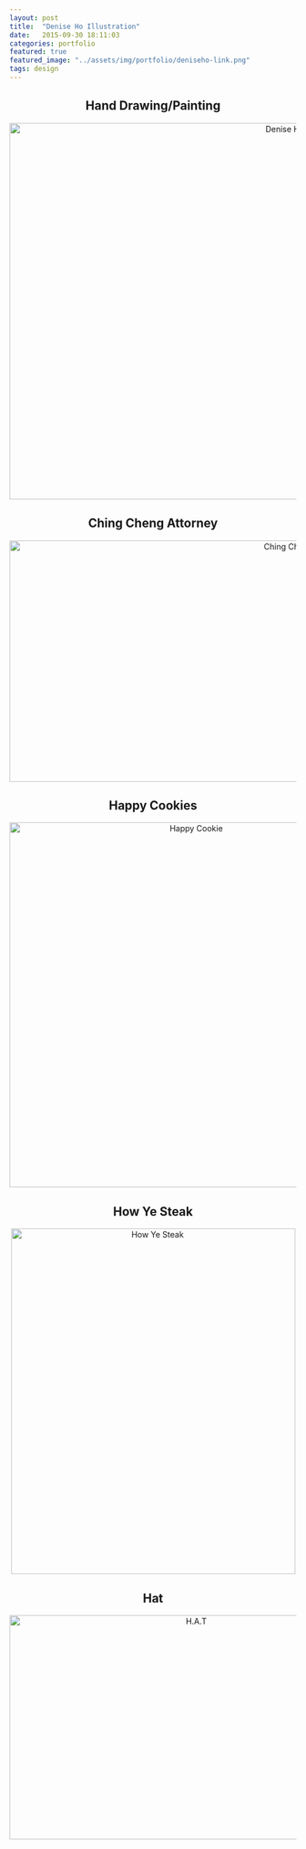 ```yaml
---
layout: post
title:  "Denise Ho Illustration"
date:   2015-09-30 18:11:03
categories: portfolio
featured: true
featured_image: "../assets/img/portfolio/deniseho-link.png"
tags: design
---
```


<div style="text-align: center; padding-bottom: 4rem">
<h2>Hand Drawing/Painting</h2>
<a data-flickr-embed="true" data-footer="true"  href="https://www.flickr.com/photos/69859077@N04/albums/72157680613347471" title="Denise Ho Illustration"><img src="https://c1.staticflickr.com/3/2882/33907118352_f0eaf7ea23_b.jpg" width="1024" height="660" alt="Denise Ho Illustration"></a><script async src="//embedr.flickr.com/assets/client-code.js" charset="utf-8"></script>

<h2>Ching Cheng Attorney</h2>
<a data-flickr-embed="true" data-footer="true"  href="https://www.flickr.com/photos/69859077@N04/albums/72157682653729625" title="Ching Cheng Attorney"><img src="https://c1.staticflickr.com/3/2915/33680311430_514839b75f_b.jpg" width="1024" height="423" alt="Ching Cheng Attorney"></a><script async src="//embedr.flickr.com/assets/client-code.js" charset="utf-8"></script>

<h2>Happy Cookies</h2>
<a data-flickr-embed="true" data-footer="true"  href="https://www.flickr.com/photos/69859077@N04/albums/72157682655560795" title="Happy Cookie"><img src="https://c1.staticflickr.com/3/2848/33254012323_13fce896a5_z.jpg" width="640" height="640" alt="Happy Cookie"></a><script async src="//embedr.flickr.com/assets/client-code.js" charset="utf-8"></script>

<h2>How Ye Steak</h2>
<a data-flickr-embed="true" data-footer="true"  href="https://www.flickr.com/photos/69859077@N04/albums/72157680071762002" title="How Ye Steak"><img src="https://c1.staticflickr.com/3/2925/34065143615_a242297b63_z.jpg" width="499" height="606" alt="How Ye Steak"></a><script async src="//embedr.flickr.com/assets/client-code.js" charset="utf-8"></script>

<h2>Hat</h2>
<a data-flickr-embed="true" data-footer="true"  href="https://www.flickr.com/photos/69859077@N04/albums/72157680856001110" title="H.A.T"><img src="https://c1.staticflickr.com/3/2875/34065024405_0afee02c31_z.jpg" width="640" height="393" alt="H.A.T"></a><script async src="//embedr.flickr.com/assets/client-code.js" charset="utf-8"></script>

</div>
